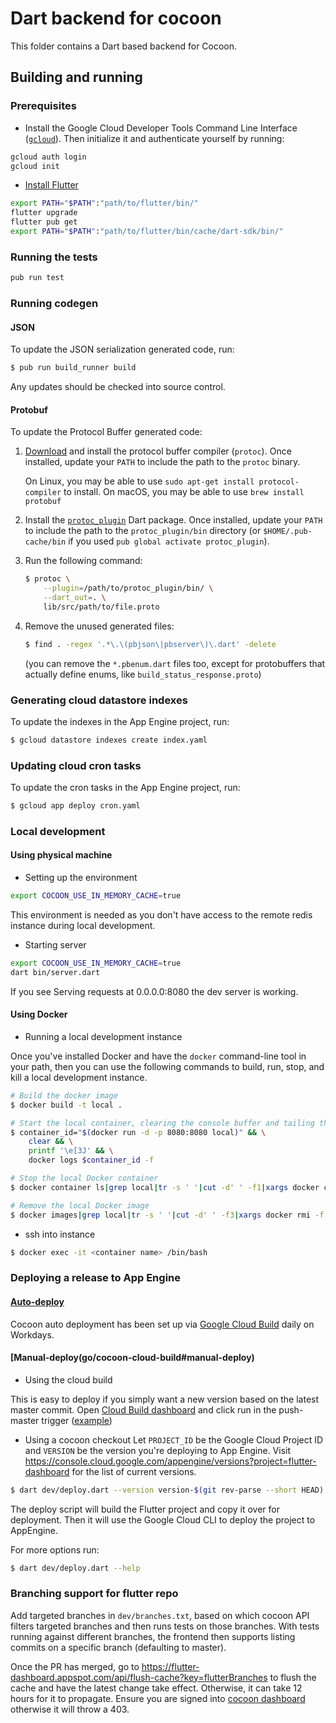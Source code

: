 # Dart backend for cocoon

This folder contains a Dart based backend for Cocoon.

## Building and running

### Prerequisites

* Install the Google Cloud Developer Tools Command Line Interface
([`gcloud`](https://cloud.google.com/sdk/docs/quickstarts)). Then initialize it
and authenticate yourself by running:

```sh
gcloud auth login
gcloud init
```
* [Install Flutter](https://flutter.dev/docs/get-started/install )
```sh
export PATH="$PATH":"path/to/flutter/bin/"
flutter upgrade
flutter pub get
export PATH="$PATH":"path/to/flutter/bin/cache/dart-sdk/bin/"
```

### Running the tests

```sh
pub run test
```

### Running codegen

#### JSON

To update the JSON serialization generated code, run:

```sh
$ pub run build_runner build
```

Any updates should be checked into source control.

#### Protobuf

To update the Protocol Buffer generated code:

1. [Download](https://github.com/protocolbuffers/protobuf/releases) and install
   the protocol buffer compiler (`protoc`). Once installed, update your `PATH`
   to include the path to the `protoc` binary.

   On Linux, you may be able to use `sudo apt-get install protocol-compiler` to install.
   On macOS, you may be able to use `brew install protobuf`

2. Install the [`protoc_plugin`](https://pub.dev/packages/protoc_plugin) Dart
   package. Once installed, update your `PATH` to include the path to the
   `protoc_plugin/bin` directory (or `$HOME/.pub-cache/bin` if you used
   `pub global activate protoc_plugin`).

3. Run the following command:

   ```sh
   $ protoc \
       --plugin=/path/to/protoc_plugin/bin/ \
       --dart_out=. \
       lib/src/path/to/file.proto
   ```

4. Remove the unused generated files:

   ```sh
   $ find . -regex '.*\.\(pbjson\|pbserver\)\.dart' -delete
   ```
   (you can remove the `*.pbenum.dart` files too, except for protobuffers that actually define enums,
   like `build_status_response.proto`)

### Generating cloud datastore indexes

To update the indexes in the App Engine project, run:

```sh
$ gcloud datastore indexes create index.yaml
```

### Updating cloud cron tasks

To update the cron tasks in the App Engine project, run:

```sh
$ gcloud app deploy cron.yaml
```

### Local development

#### Using physical machine

* Setting up the environment

```sh
export COCOON_USE_IN_MEMORY_CACHE=true
```

This environment is needed as you don't have access to the remote redis
instance during local development.

* Starting server

```sh
export COCOON_USE_IN_MEMORY_CACHE=true
dart bin/server.dart
```

If you see Serving requests at 0.0.0.0:8080 the dev server is working.

#### Using Docker

* Running a local development instance

Once you've installed Docker and have the `docker` command-line tool in
your path, then you can use the following commands to build, run, stop,
and kill a local development instance.

```sh
# Build the docker image
$ docker build -t local .

# Start the local container, clearing the console buffer and tailing the logs
$ container_id="$(docker run -d -p 8080:8080 local)" && \
    clear && \
    printf '\e[3J' && \
    docker logs $container_id -f

# Stop the local Docker container
$ docker container ls|grep local|tr -s ' '|cut -d' ' -f1|xargs docker container stop

# Remove the local Docker image
$ docker images|grep local|tr -s ' '|cut -d' ' -f3|xargs docker rmi -f
```

* ssh into instance

```sh
$ docker exec -it <container name> /bin/bash
```

### Deploying a release to App Engine

#### [Auto-deploy](go/cocoon-cloud-build#auto-deploy)
Cocoon auto deployment has been set up via
[Google Cloud Build](https://console.cloud.google.com/cloud-build/triggers?project=flutter-dashboard)
daily on Workdays.

#### [Manual-deploy(go/cocoon-cloud-build#manual-deploy)

* Using the cloud build

This is easy to deploy if you simply want a new version based on
the latest master commit. Open
[Cloud Build dashboard](https://pantheon.corp.google.com/cloud-build/triggers?project=flutter-dashboard)
and click run in the push-master trigger ([example](https://screenshot.googleplex.com/4DDy4XdVQxMKqCd))

* Using a cocoon checkout
Let `PROJECT_ID` be the Google Cloud Project ID and `VERSION` be the version you're deploying to App Engine. Visit
https://console.cloud.google.com/appengine/versions?project=flutter-dashboard
for the list of current versions.

```sh
$ dart dev/deploy.dart --version version-$(git rev-parse --short HEAD) --project flutter-dashboard
```

The deploy script will build the Flutter project and copy it over for deployment.
Then it will use the Google Cloud CLI to deploy the project to AppEngine.

For more options run:

```sh
$ dart dev/deploy.dart --help
```

### Branching support for flutter repo

Add targeted branches in `dev/branches.txt`, based on which cocoon API filters targeted branches and then runs tests on those branches. With tests running against different branches, the frontend then supports listing commits on a specific branch (defaulting to master).

Once the PR has merged, go to https://flutter-dashboard.appspot.com/api/flush-cache?key=flutterBranches to flush the cache and have the latest change take effect. Otherwise, it can take 12 hours for it to propagate. Ensure you are signed into [cocoon dashboard](https://flutter-dashboard.appspot.com) otherwise it will throw a 403.
